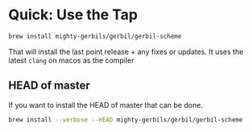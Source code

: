 # Quick: Use the Tap

```sh
brew install mighty-gerbils/gerbil/gerbil-scheme
```

That will install the last point release + any fixes or updates. It uses the latest `clang` on macos as the compiler


## HEAD of master

If you want to install the HEAD of master that can be done.

```sh
brew install --verbose --HEAD mighty-gerbils/gerbil/gerbil-scheme
```
